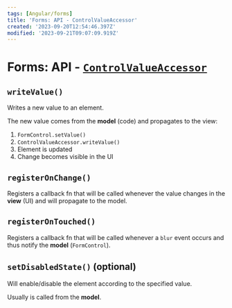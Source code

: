 ```yaml
---
tags: [Angular/forms]
title: 'Forms: API - ControlValueAccessor'
created: '2023-09-20T12:54:46.397Z'
modified: '2023-09-21T09:07:09.919Z'
---
```


# Forms: API - [`ControlValueAccessor`](https://angular.io/api/forms/ControlValueAccessor)


## `writeValue()`

Writes a new value to an element.

The new value comes from the **model** (code) and propagates to the view:
1. `FormControl.setValue()`
2. `ControlValueAccessor.writeValue()`
3. Element is updated
4. Change becomes visible in the UI


## `registerOnChange()`

Registers a callback fn that will be called whenever the value changes in the **view** (UI) and will propagate to the model.


## `registerOnTouched()`

Registers a callback fn that will be called whenever a `blur` event occurs and thus notify the **model** (`FormControl`).


## `setDisabledState()` (optional)

Will enable/disable the element according to the specified value.  

Usually is called from the **model**.

